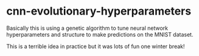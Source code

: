 # cnn-evolutionary-hyperparameters

Basically this is using a genetic algorithm to tune neural network hyperparameters and structure to make predictions on the MNIST dataset.

This is a terrible idea in practice but it was lots of fun one winter break! 
